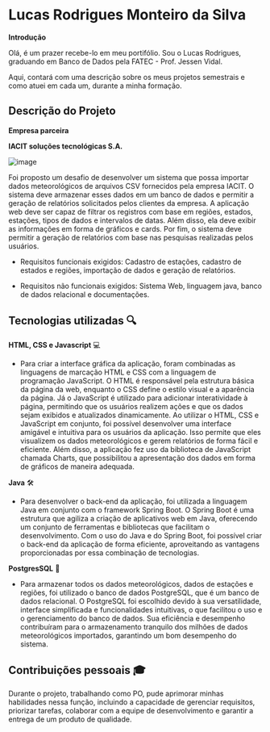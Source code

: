 # Lucas Rodrigues Monteiro da Silva

**Introdução**

Olá, é um prazer recebe-lo em meu portifólio. Sou o Lucas Rodrigues, graduando em Banco de Dados pela FATEC - Prof. Jessen Vidal.

Aqui, contará com uma descrição sobre os meus projetos semestrais e como atuei em cada um, durante a minha formação. 

## Descrição do Projeto 

**Empresa parceira**

**IACIT soluções tecnológicas S.A.**

![image](https://github.com/LucasMonteiiroo/Bertoti/assets/65603418/f5b6e3b7-b3d5-41f5-9747-7b3c42605942)


Foi proposto um desafio de desenvolver um sistema que possa importar dados meteorológicos de arquivos CSV fornecidos pela empresa IACIT. O sistema deve armazenar esses dados em um banco de dados e permitir a geração de relatórios solicitados pelos clientes da empresa. A aplicação web deve ser capaz de filtrar os registros com base em regiões, estados, estações, tipos de dados e intervalos de datas. Além disso, ela deve exibir as informações em forma de gráficos e cards. Por fim, o sistema deve permitir a geração de relatórios com base nas pesquisas realizadas pelos usuários.

* Requisitos funcionais exigidos: Cadastro de estações, cadastro de estados e regiões, importação de dados e geração de relatórios.

* Requisitos não funcionais exigidos: Sistema Web, linguagem java, banco de dados relacional e documentações.

## Tecnologias utilizadas 🔍

**HTML, CSS e Javascript**  💻 

* Para criar a interface gráfica da aplicação, foram combinadas as linguagens de marcação HTML e CSS com a linguagem de programação JavaScript. O HTML é responsável pela estrutura básica da página da web, enquanto o CSS define o estilo visual e a aparência da página. Já o JavaScript é utilizado para adicionar interatividade à página, permitindo que os usuários realizem ações e que os dados sejam exibidos e atualizados dinamicamente. Ao utilizar o HTML, CSS e JavaScript em conjunto, foi possível desenvolver uma interface amigável e intuitiva para os usuários da aplicação. Isso permite que eles visualizem os dados meteorológicos e gerem relatórios de forma fácil e eficiente. Além disso, a aplicação fez uso da biblioteca de JavaScript chamada Charts, que possibilitou a apresentação dos dados em forma de gráficos de maneira adequada.

**Java** 🛠️

* Para desenvolver o back-end da aplicação, foi utilizada a linguagem Java em conjunto com o framework Spring Boot. O Spring Boot é uma estrutura que agiliza a criação de aplicativos web em Java, oferecendo um conjunto de ferramentas e bibliotecas que facilitam o desenvolvimento. Com o uso do Java e do Spring Boot, foi possível criar o back-end da aplicação de forma eficiente, aproveitando as vantagens proporcionadas por essa combinação de tecnologias.

**PostgresSQL** 🐘

* Para armazenar todos os dados meteorológicos, dados de estações e regiões, foi utilizado o banco de dados PostgreSQL, que é um banco de dados relacional. O PostgreSQL foi escolhido devido à sua versatilidade, interface simplificada e funcionalidades intuitivas, o que facilitou o uso e o gerenciamento do banco de dados. Sua eficiência e desempenho contribuíram para o armazenamento tranquilo dos milhões de dados meteorológicos importados, garantindo um bom desempenho do sistema.

## Contribuições pessoais 🎓

 Durante o projeto, trabalhando como PO, pude aprimorar minhas habilidades nessa função, incluindo a capacidade de gerenciar requisitos, priorizar tarefas, colaborar com a equipe de desenvolvimento e garantir a entrega de um produto de qualidade.

